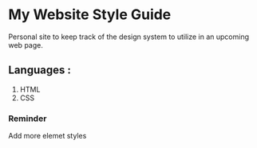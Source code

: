 # My Website Style Guide

Personal site to keep track of the design system to utilize in an upcoming web page.

## Languages :
1. HTML
2. CSS

### Reminder

Add more elemet styles